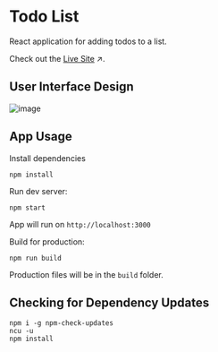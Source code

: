 #  Todo List
React application for adding todos to a list. 

Check out the [Live Site](https://shafer-todo-list.netlify.app/) :arrow_upper_right:.

## User Interface Design

![image](https://github.com/user-attachments/assets/9ab7e128-a598-4298-9e20-b940a794d7ac)

## App Usage
Install dependencies
```
npm install
```
Run dev server:
```
npm start
```
App will run on `http://localhost:3000`

Build for production:
```
npm run build
```
Production files will be in the `build` folder.

## Checking for Dependency Updates
```
npm i -g npm-check-updates
ncu -u
npm install
```
